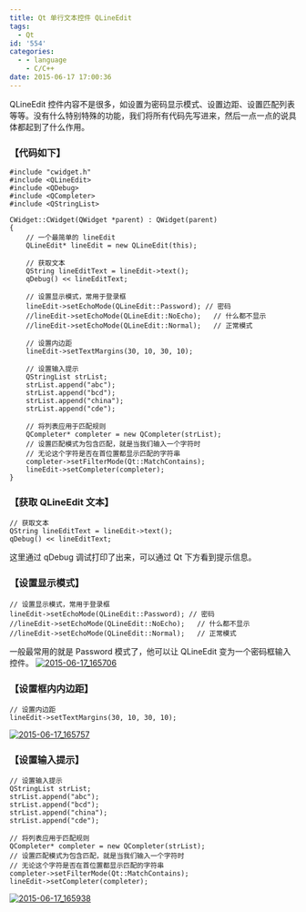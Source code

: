 ```yaml
---
title: Qt 单行文本控件 QLineEdit
tags:
  - Qt
id: '554'
categories:
  - - language
    - C/C++
date: 2015-06-17 17:00:36
---
```


QLineEdit 控件内容不是很多，如设置为密码显示模式、设置边距、设置匹配列表等等。没有什么特别特殊的功能，我们将所有代码先写进来，然后一点一点的说具体都起到了什么作用。
<!-- more -->
### 【代码如下】

```
#include "cwidget.h"
#include <QLineEdit>
#include <QDebug>
#include <QCompleter>
#include <QStringList>

CWidget::CWidget(QWidget *parent) : QWidget(parent)
{
    // 一个最简单的 lineEdit
    QLineEdit* lineEdit = new QLineEdit(this);

    // 获取文本
    QString lineEditText = lineEdit->text();
    qDebug() << lineEditText;

    // 设置显示模式，常用于登录框
    lineEdit->setEchoMode(QLineEdit::Password); // 密码
    //lineEdit->setEchoMode(QLineEdit::NoEcho);   // 什么都不显示
    //lineEdit->setEchoMode(QLineEdit::Normal);   // 正常模式

    // 设置内边距
    lineEdit->setTextMargins(30, 10, 30, 10);

    // 设置输入提示
    QStringList strList;
    strList.append("abc");
    strList.append("bcd");
    strList.append("china");
    strList.append("cde");

    // 将列表应用于匹配规则
    QCompleter* completer = new QCompleter(strList);
    // 设置匹配模式为包含匹配，就是当我们输入一个字符时
    // 无论这个字符是否在首位置都显示匹配的字符串
    completer->setFilterMode(Qt::MatchContains);
    lineEdit->setCompleter(completer);
}
```

### 【获取 QLineEdit 文本】

```
// 获取文本
QString lineEditText = lineEdit->text();
qDebug() << lineEditText;
```

这里通过 qDebug 调试打印了出来，可以通过 Qt 下方看到提示信息。

### 【设置显示模式】

```
// 设置显示模式，常用于登录框
lineEdit->setEchoMode(QLineEdit::Password); // 密码
//lineEdit->setEchoMode(QLineEdit::NoEcho);   // 什么都不显示
//lineEdit->setEchoMode(QLineEdit::Normal);   // 正常模式
```

一般最常用的就是 Password 模式了，他可以让 QLineEdit 变为一个密码框输入控件。 [![2015-06-17_165706](http://www.mycode.net.cn/wp-content/uploads/2015/06/2015-06-17_165706.png)](http://www.mycode.net.cn/wp-content/uploads/2015/06/2015-06-17_165706.png)

### 【设置框内内边距】

```
// 设置内边距
lineEdit->setTextMargins(30, 10, 30, 10);
```

[![2015-06-17_165757](http://www.mycode.net.cn/wp-content/uploads/2015/06/2015-06-17_165757.png)](http://www.mycode.net.cn/wp-content/uploads/2015/06/2015-06-17_165757.png)

### 【设置输入提示】

```
// 设置输入提示
QStringList strList;
strList.append("abc");
strList.append("bcd");
strList.append("china");
strList.append("cde");

// 将列表应用于匹配规则
QCompleter* completer = new QCompleter(strList);
// 设置匹配模式为包含匹配，就是当我们输入一个字符时
// 无论这个字符是否在首位置都显示匹配的字符串
completer->setFilterMode(Qt::MatchContains);
lineEdit->setCompleter(completer);
```

[![2015-06-17_165938](http://www.mycode.net.cn/wp-content/uploads/2015/06/2015-06-17_165938.png)](http://www.mycode.net.cn/wp-content/uploads/2015/06/2015-06-17_165938.png)